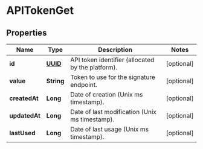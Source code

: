 
# APITokenGet

## Properties
Name | Type | Description | Notes
------------ | ------------- | ------------- | -------------
**id** | [**UUID**](UUID.md) | API token identifier (allocated by the platform). |  [optional]
**value** | **String** | Token to use for the signature endpoint. |  [optional]
**createdAt** | **Long** | Date of creation (Unix ms timestamp). |  [optional]
**updatedAt** | **Long** | Date of last modification (Unix ms timestamp). |  [optional]
**lastUsed** | **Long** | Date of last usage (Unix ms timestamp). |  [optional]



